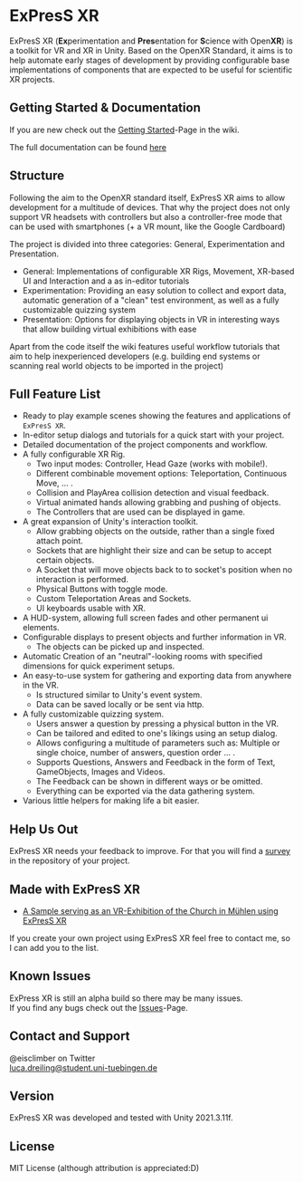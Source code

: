 # ExPresS XR

ExPresS XR (**Ex**perimentation and **Pres**entation for **S**cience with Open**XR**) is a toolkit for VR and XR in Unity.
Based on the OpenXR Standard, it aims is to help automate early stages of development by providing configurable base implementations of components that are expected to be useful for scientific XR projects.  

## Getting Started & Documentation

If you are new check out the [Getting Started](https://github.com/eisclimber/ExPresS-XR/wiki/Getting-Started)-Page in the wiki.

The full documentation can be found [here](https://github.com/eisclimber/ExPresS-XR/wiki)


## Structure

Following the aim to the OpenXR standard itself, ExPresS XR aims to allow development for a multitude of devices.
That why the project does not only support VR headsets with controllers but also a controller-free mode that can be used with smartphones (+ a VR mount, like the Google Cardboard)

The project is divided into three categories: General, Experimentation and Presentation.

- General: Implementations of configurable XR Rigs, Movement, XR-based UI and Interaction and a as in-editor tutorials
- Experimentation: Providing an easy solution to collect and export data, automatic generation of a "clean" test environment, as well as a fully customizable quizzing system
- Presentation: Options for displaying objects in VR in interesting ways that allow building virtual exhibitions with ease

Apart from the code itself the wiki features useful workflow tutorials that aim to help inexperienced developers (e.g. building end systems or scanning real world objects to be imported in the project)

## Full Feature List

- Ready to play example scenes showing the features and applications of `ExPresS XR`.
- In-editor setup dialogs and tutorials for a quick start with your project.
- Detailed documentation of the project components and workflow.
- A fully configurable XR Rig.
  - Two input modes: Controller, Head Gaze (works with mobile!).
  - Different combinable movement options: Teleportation, Continuous Move, ... .
  - Collision and PlayArea collision detection and visual feedback.
  - Virtual animated hands allowing grabbing and pushing of objects.
  - The Controllers that are used can be displayed in game.
- A great expansion of Unity's interaction toolkit.
  - Allow grabbing objects on the outside, rather than a single fixed attach point.
  - Sockets that are highlight their size and can be setup to accept certain objects.
  - A Socket that will move objects back to to socket's position when no interaction is performed.
  - Physical Buttons with toggle mode.
  - Custom Teleportation Areas and Sockets.
  - UI keyboards usable with XR.
- A HUD-system, allowing full screen fades and other permanent ui elements.
- Configurable displays to present objects and further information in VR.
  - The objects can be picked up and inspected.
- Automatic Creation of an "neutral"-looking rooms with specified dimensions for quick experiment setups.
- An easy-to-use system for gathering and exporting data from anywhere in the VR.
  - Is structured similar to Unity's event system.
  - Data can be saved locally or be sent via http.
- A fully customizable quizzing system.
  - Users answer a question by pressing a physical button in the VR.
  - Can be tailored and edited to one's likings using an setup dialog.
  - Allows configuring a multitude of parameters such as: Multiple or single choice, number of answers, question order ... .
  - Supports Questions, Answers and Feedback in the form of Text, GameObjects, Images and Videos.
  - The Feedback can be shown in different ways or be omitted.
  - Everything can be exported via the data gathering system.
- Various little helpers for making life a bit easier.

## Help Us Out

ExPresS XR needs your feedback to improve. For that you will find a [survey](https://github.com/eisclimber/ExPresS-XR/blob/main/ExPresS%20XR%20Survey.pdf) in the repository of your project.


## Made with ExPresS XR

- [A Sample serving as an VR-Exhibition of the Church in Mühlen using ExPresS XR](https://github.com/eisclimber/express-xr-exhibition-kirche-muehlen)

If you create your own project using ExPresS XR feel free to contact me, so I can add you to the list.

## Known Issues

ExPress XR is still an alpha build so there may be many issues.  
If you find any bugs check out the [Issues](https://github.com/eisclimber/ExPresS-XR/issues)-Page.

## Contact and Support

@eisclimber on Twitter  
luca.dreiling@student.uni-tuebingen.de

## Version

ExPresS XR was developed and tested with Unity 2021.3.11f.

## License

MIT License (although attribution is appreciated:D)
